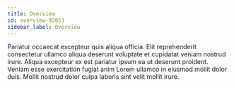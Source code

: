 ```yaml
---
title: Overview
id: overview-92053
sidebar_label: Overview
---
```


Pariatur occaecat excepteur quis aliqua officia. Elit reprehenderit consectetur ullamco aliqua deserunt voluptate et cupidatat veniam nostrud irure. Aliqua excepteur ex est pariatur ipsum ea ut deserunt proident. Veniam esse exercitation fugiat anim Lorem ullamco in eiusmod mollit dolor duis. Mollit nostrud dolor culpa laboris sint velit mollit irure.

